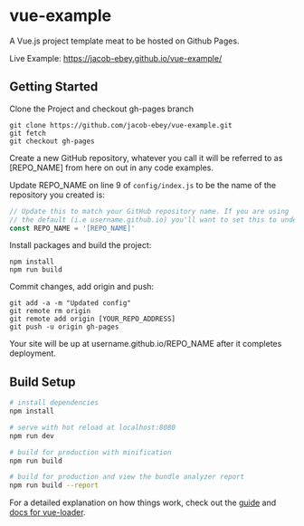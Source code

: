 # vue-example

A Vue.js project template meat to be hosted on Github Pages.

Live Example: https://jacob-ebey.github.io/vue-example/

## Getting Started

Clone the Project and checkout gh-pages branch
```
git clone https://github.com/jacob-ebey/vue-example.git
git fetch
git checkout gh-pages
```

Create a new GitHub repository, whatever you call it will be referred to as [REPO_NAME] from here
on out in any code examples.

Update REPO_NAME on line 9 of `config/index.js` to be the name of the repository you created is:
```javascript
// Update this to match your GitHub repository name. If you are using
// the default (i.e username.github.io) you'll want to set this to undefined
const REPO_NAME = '[REPO_NAME]'
```

Install packages and build the project:
```
npm install
npm run build
```

Commit changes, add origin and push:
```
git add -a -m "Updated config"
git remote rm origin
git remote add origin [YOUR_REPO_ADDRESS]
git push -u origin gh-pages
```

Your site will be up at username.github.io/REPO_NAME after it completes deployment.

## Build Setup

``` bash
# install dependencies
npm install

# serve with hot reload at localhost:8080
npm run dev

# build for production with minification
npm run build

# build for production and view the bundle analyzer report
npm run build --report
```

For a detailed explanation on how things work, check out the [guide](http://vuejs-templates.github.io/webpack/) and [docs for vue-loader](http://vuejs.github.io/vue-loader).
